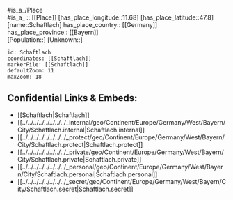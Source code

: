 ﻿---
location: [47.8,11.68] 
mapzoom: [7,12] 
mapmarker: city 
type: City
tags:
- geo/City


SpocWebEntityId: 33991
isDeleted: false
confidential: public

---
#is_a_/Place  
#is_a_ :: [[Place]] 
[has_place_longitude::11.68] 
[has_place_latitude::47.8] 
[name::Schaftlach] 
has_place_country:: [[Germany]]  
has_place_province:: [[Bayern]]  
[Population::] 
[Unknown::] 


```leaflet
id: Schaftlach
coordinates: [[Schaftlach]] 
markerFile: [[Schaftlach]] 
defaultZoom: 11 
maxZoom: 18
```


## Confidential Links & Embeds: 
- [[Schaftlach|Schaftlach]]  
- [[../../../../../../../../_internal/geo/Continent/Europe/Germany/West/Bayern/City/Schaftlach.internal|Schaftlach.internal]] 
- [[../../../../../../../../_protect/geo/Continent/Europe/Germany/West/Bayern/City/Schaftlach.protect|Schaftlach.protect]] 
- [[../../../../../../../../_private/geo/Continent/Europe/Germany/West/Bayern/City/Schaftlach.private|Schaftlach.private]] 
- [[../../../../../../../../_personal/geo/Continent/Europe/Germany/West/Bayern/City/Schaftlach.personal|Schaftlach.personal]] 
- [[../../../../../../../../_secret/geo/Continent/Europe/Germany/West/Bayern/City/Schaftlach.secret|Schaftlach.secret]] 

